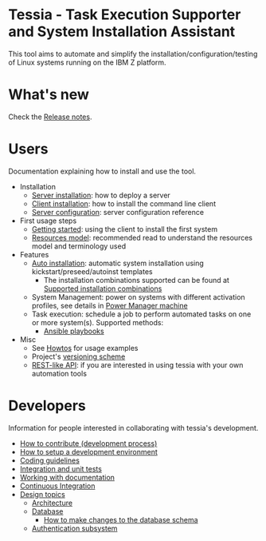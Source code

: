 <!--
Copyright 2016, 2017 IBM Corp.

Licensed under the Apache License, Version 2.0 (the "License");
you may not use this file except in compliance with the License.
You may obtain a copy of the License at

   http://www.apache.org/licenses/LICENSE-2.0

Unless required by applicable law or agreed to in writing, software
distributed under the License is distributed on an "AS IS" BASIS,
WITHOUT WARRANTIES OR CONDITIONS OF ANY KIND, either express or implied.
See the License for the specific language governing permissions and
limitations under the License.
-->
# Tessia - Task Execution Supporter and System Installation Assistant

This tool aims to automate and simplify the installation/configuration/testing of Linux systems running on the IBM Z platform.

# What's new

Check the [Release notes](releases.md).

# Users

Documentation explaining how to install and use the tool.

- Installation
    - [Server installation](users/server_install.md): how to deploy a server
    - [Client installation](users/client_install.md): how to install the command line client
    - [Server configuration](users/server_conf.md): server configuration reference
- First usage steps
    - [Getting started](users/getting_started.md): using the client to install the first system
    - [Resources model](users/resources_model.md): recommended read to understand the resources model and terminology used
- Features
    - [Auto installation](users/getting_started.md#install-the-system): automatic system installation using kickstart/preseed/autoinst templates
        - The installation combinations supported can be found at [Supported installation combinations](users/supported_install_combinations.md)
    - System Management: power on systems with different activation profiles, see details in [Power Manager machine](users/powerman_machine.md)
    - Task execution: schedule a job to perform automated tasks on one or more system(s). Supported methods:
        - [Ansible playbooks](users/ansible_machine.md)
- Misc
    - See [Howtos](users/howtos.md) for usage examples
    - Project's [versioning scheme](users/versioning.md)
    - [REST-like API](users/api.md): if you are interested in using tessia with your own automation tools

# Developers

Information for people interested in collaborating with tessia's development.

- [How to contribute (development process)](developers/contributing.md)
- [How to setup a development environment](developers/dev_env.md)
- [Coding guidelines](developers/coding_guidelines.md)
- [Integration and unit tests](developers/tests.md)
- [Working with documentation](developers/documentation.md)
- [Continuous Integration](developers/continuous_integration.md)
- [Design topics](developers/design.md)
    - [Architecture](developers/design.md#architecture)
    - [Database](developers/design.md#database)
        - [How to make changes to the database schema](developers/design.md#how-to-make-changes-to-the-database-schema)
    - [Authentication subsystem](developers/design.md#authentication-subsystem)
